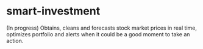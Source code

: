 # smart-investment
(In progress) Obtains, cleans and forecasts stock market prices in real time, optimizes portfolio and alerts when it could be a good moment to take an action.
